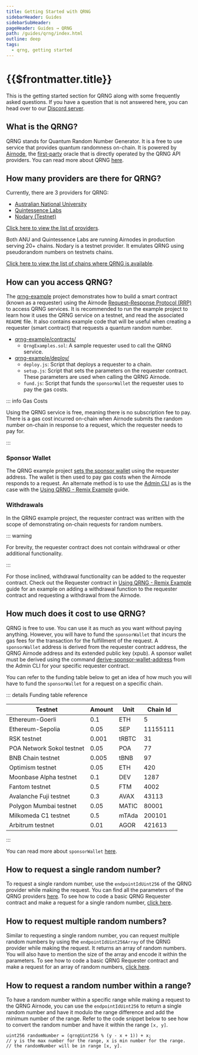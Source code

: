 ```yaml
---
title: Getting Started with QRNG
sidebarHeader: Guides
sidebarSubHeader:
pageHeader: Guides → QRNG
path: /guides/qrng/index.html
outline: deep
tags:
  - qrng, getting started
---
```


<PageHeader/>

<SearchHighlight/>

<FlexStartTag/>

# {{$frontmatter.title}}

This is the getting started section for QRNG along with some frequently asked
questions. If you have a question that is not answered here, you can head over
to our [Discord server](https://discord.com/invite/qnRrcfnm5W).

## What is the QRNG?

QRNG stands for Quantum Random Number Generator. It is a free to use service
that provides quantum randomness on-chain. It is powered by
[Airnode](/reference/airnode/latest/understand/), the
[first-party](/explore/airnode/why-first-party-oracles/) oracle that is directly
operated by the QRNG API providers. You can read more about QRNG
[here](/reference/qrng/).

## How many providers are there for QRNG?

Currently, there are 3 providers for QRNG:

- [Australian National University<ExternalLinkImage/>](https://quantumnumbers.anu.edu.au/)
- [Quintessence Labs<ExternalLinkImage/>](https://www.quintessencelabs.com/)
- [Nodary (Testnet)<ExternalLinkImage/>](https://nodary.io/)

[Click here to view the list of providers](/reference/qrng/providers/).

Both ANU and Quintessence Labs are running Airnodes in production serving 20+
chains. Nodary is a testnet provider. It emulates QRNG using pseudorandom
numbers on testnets chains.

[Click here to view the list of chains where QRNG is available](/reference/qrng/chains/).

## How can you access QRNG?

The [qrng-example<ExternalLinkImage/>](https://github.com/api3dao/qrng-example)
project demonstrates how to build a smart contract (known as a requester) using
the Airnode [Request–Response Protocol (RRP)]() to access QRNG services. It is
recommended to run the example project to learn how it uses the QRNG service on
a testnet, and read the associated `README` file. It also contains example code
that will be useful when creating a requester (smart contract) that requests a
quantum random number.

- [qrng-example/contracts/<ExternalLinkImage/>](https://github.com/api3dao/qrng-example/tree/main/contracts)
  - `QrngExamples.sol`: A sample requester used to call the QRNG service.
- [qrng-example/deploy/<ExternalLinkImage/>](https://github.com/api3dao/qrng-example/tree/main/deploy)
  - `deploy.js`: Script that deploys a requester to a chain.
  - `setup.js`: Script that sets the parameters on the requester contract. These
    parameters are used when calling the QRNG Airnode.
  - `fund.js`: Script that funds the `sponsorWallet` the requester uses to pay
    the gas costs.

::: info Gas Costs

Using the QRNG service is free, meaning there is no subscription fee to pay.
There is a gas cost incurred on-chain when Airnode submits the random number
on-chain in response to a request, which the requester needs to pay for.

:::

### Sponsor Wallet

The QRNG example project
[sets the sponsor wallet<ExternalLinkImage/>](https://github.com/api3dao/qrng-example/blob/main/deploy/2_setup.js#L11-L28)
using the requester address. The wallet is then used to pay gas costs when the
Airnode responds to a request. An alternate method is to use the
[Admin CLI](/reference/airnode/latest/packages/admin-cli.md) as is the case with
the [Using QRNG - Remix Example](/guides/qrng/qrng-remix/index.md) guide.

<SponsorWalletWarning/>

### Withdrawals

In the QRNG example project, the requester contract was written with the scope
of demonstrating on-chain requests for random numbers.

::: warning

For brevity, the requester contract does not contain withdrawal or other
additional functionality.

:::

For those inclined, withdrawal functionality can be added to the requester
contract. Check out the Requester contract in
[Using QRNG - Remix Example](/guides/qrng/qrng-remix/#_7-withdrawing-funds-from-the-sponsorwallet-optional)
guide for an example on adding a withdrawal function to the requester contract
and requesting a withdrawal from the Airnode.

## How much does it cost to use QRNG?

QRNG is free to use. You can use it as much as you want without paying anything.
However, you will have to fund the `sponsorWallet` that incurs the gas fees for
the transaction for the fulfillment of the request. A `sponsorWallet` address is
derived from the requester contract address, the QRNG Airnode address and its
extended public key (xpub). A sponsor wallet must be derived using the command
[derive-sponsor-wallet-address](/reference/airnode/latest/packages/admin-cli.html#derive-sponsor-wallet-address)
from the Admin CLI for your specific requester contract.

You can refer to the funding table below to get an idea of how much you will
have to fund the `sponsorWallet` for a request on a specific chain.

::: details Funding table reference

| Testnet                   | Amount | Unit  | Chain Id |
| ------------------------- | ------ | ----- | -------- |
| Ethereum-Goerli           | 0.1    | ETH   | 5        |
| Ethereum-Sepolia          | 0.05   | SEP   | 11155111 |
| RSK testnet               | 0.001  | tRBTC | 31       |
| POA Network Sokol testnet | 0.05   | POA   | 77       |
| BNB Chain testnet         | 0.005  | tBNB  | 97       |
| Optimism testnet          | 0.05   | ETH   | 420      |
| Moonbase Alpha testnet    | 0.1    | DEV   | 1287     |
| Fantom testnet            | 0.5    | FTM   | 4002     |
| Avalanche Fuji testnet    | 0.3    | AVAX  | 43113    |
| Polygon Mumbai testnet    | 0.05   | MATIC | 80001    |
| Milkomeda C1 testnet      | 0.5    | mTAda | 200101   |
| Arbitrum testnet          | 0.01   | AGOR  | 421613   |

:::

You can read more about `sponsorWallet`
[here](/reference/airnode/latest/concepts/sponsor.html#sponsorwallet).

## How to request a single random number?

To request a single random number, use the `endpointIdUint256` of the QRNG
provider while making the request. You can find all the parameters of the QRNG
providers [here](). To see how to code a basic QRNG Requester contract and make
a request for a single random number,
[click here](/guides/qrng/qrng-remix/#to-request-a-single-random-number).

## How to request multiple random numbers?

Similar to requesting a single random number, you can request multiple random
numbers by using the `endpointIdUint256Array` of the QRNG provider while making
the request. It returns an array of random numbers. You will also have to
mention the size of the array and encode it within the parameters. To see how to
code a basic QRNG Requester contract and make a request for an array of random
numbers,
[click here](/guides/qrng/qrng-remix/#to-request-an-array-of-random-numbers).

## How to request a random number within a range?

To have a random number within a specific range while making a request to the
QRNG Airnode, you can use the `endpointIdUint256` to return a single random
number and have it modulo the range difference and add the minimum number of the
range. Refer to the code snippet below to see how to convert the random number
and have it within the range `[x, y]`.

```solidity
uint256 randomNumber = (qrngUint256 % (y - x + 1)) + x;
// y is the max number for the range, x is min number for the range.
// the randomNumber will be in range [x, y].
```

<FlexEndTag/>

